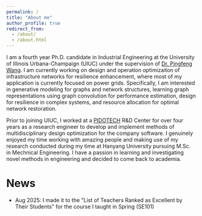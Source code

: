 ```yaml
---
permalink: /
title: "About me"
author_profile: true
redirect_from:
  - /about/
  - /about.html
---
```


I am a fourth year Ph.D. candidate in Industrial Engineering at the University of Illinois Urbana-Champaign (UIUC) under the supervision of [Dr. Pingfeng Wang](https://ise.illinois.edu/directory/profile/pingfeng). I am currently working on design and operation optimizaiton of infrastructure networks for resilience enhancement, where most of my application is currently focused on power grids. Specifically, I am interested in generative modeling for graphs and network structures, learning graph representations using graph convolution for performance estimation, design for resilience in complex systems, and resource allocation for optimal network restoration. 

Prior to joining UIUC, I worked at a [PIDOTECH](https://www.pidotech.com/eng/about/about01.php) R&D Center for over four years as a research engineer to develop and implement methods of multidisciplinary design optimization for the company software. I genuinely enjoyed my time working with amazing people and making use of my research conducted during my time at Hanyang University pursuing M.Sc. in Mechnical Engineering. I have a passion in learning and investigating novel methods in engineering and decided to come back to academia. 

News
=====
* Aug 2025: I made it to the "List of Teachers Ranked as Excellent by Their Students" for the course I taught in Spring (SE101)
